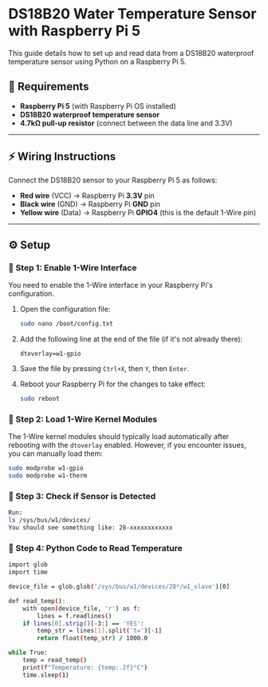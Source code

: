# DS18B20 Water Temperature Sensor with Raspberry Pi 5

This guide details how to set up and read data from a DS18B20 waterproof temperature sensor using Python on a Raspberry Pi 5.

## 🧰 Requirements

* **Raspberry Pi 5** (with Raspberry Pi OS installed)
* **DS18B20 waterproof temperature sensor**
* **4.7kΩ pull-up resistor** (connect between the data line and 3.3V)

---

## ⚡️ Wiring Instructions

Connect the DS18B20 sensor to your Raspberry Pi 5 as follows:

* **Red wire** (VCC) → Raspberry Pi **3.3V** pin
* **Black wire** (GND) → Raspberry Pi **GND** pin
* **Yellow wire** (Data) → Raspberry Pi **GPIO4** (this is the default 1-Wire pin)

---

## ⚙️ Setup

### 📁 Step 1: Enable 1-Wire Interface

You need to enable the 1-Wire interface in your Raspberry Pi's configuration.

1.  Open the configuration file:

    ```bash
    sudo nano /boot/config.txt
    ```

2.  Add the following line at the end of the file (if it's not already there):

    ```
    dtoverlay=w1-gpio
    ```

3.  Save the file by pressing `Ctrl+X`, then `Y`, then `Enter`.

4.  Reboot your Raspberry Pi for the changes to take effect:

    ```bash
    sudo reboot
    ```

### 📁 Step 2: Load 1-Wire Kernel Modules

The 1-Wire kernel modules should typically load automatically after rebooting with the `dtoverlay` enabled. However, if you encounter issues, you can manually load them:

```bash
sudo modprobe w1-gpio
sudo modprobe w1-therm      
```
### 📁 Step 3: Check if Sensor is Detected
```bash
Run:
ls /sys/bus/w1/devices/
You should see something like: 28-xxxxxxxxxxxx
```
### 📁 Step 4: Python Code to Read Temperature

```bash
import glob
import time

device_file = glob.glob('/sys/bus/w1/devices/28*/w1_slave')[0]

def read_temp():
    with open(device_file, 'r') as f:
        lines = f.readlines()
    if lines[0].strip()[-3:] == 'YES':
        temp_str = lines[1].split('t=')[-1]
        return float(temp_str) / 1000.0

while True:
    temp = read_temp()
    print(f"Temperature: {temp:.2f}°C")
    time.sleep(1)
```